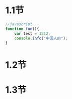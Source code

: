 # 1.1节

```javascript
//javascript
function fun(){
    var test = 1212;
    console.info("中国人的");
}
```

# 1.2节

# 1.3节



